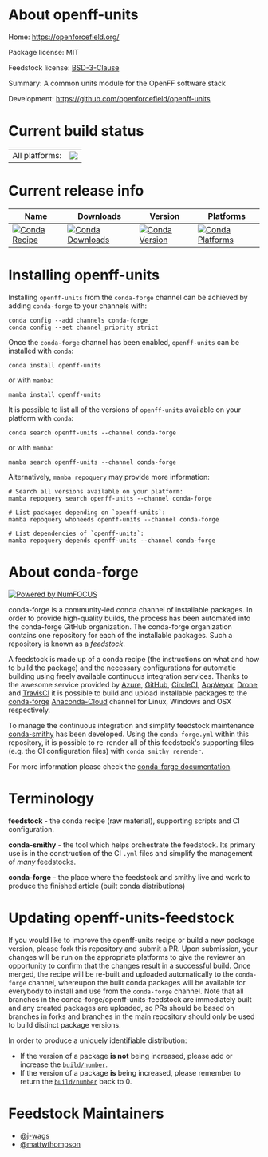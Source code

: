 About openff-units
==================

Home: https://openforcefield.org/

Package license: MIT

Feedstock license: [BSD-3-Clause](https://github.com/conda-forge/openff-units-feedstock/blob/main/LICENSE.txt)

Summary: A common units module for the OpenFF software stack

Development: https://github.com/openforcefield/openff-units

Current build status
====================


<table><tr><td>All platforms:</td>
    <td>
      <a href="https://dev.azure.com/conda-forge/feedstock-builds/_build/latest?definitionId=12845&branchName=main">
        <img src="https://dev.azure.com/conda-forge/feedstock-builds/_apis/build/status/openff-units-feedstock?branchName=main">
      </a>
    </td>
  </tr>
</table>

Current release info
====================

| Name | Downloads | Version | Platforms |
| --- | --- | --- | --- |
| [![Conda Recipe](https://img.shields.io/badge/recipe-openff--units-green.svg)](https://anaconda.org/conda-forge/openff-units) | [![Conda Downloads](https://img.shields.io/conda/dn/conda-forge/openff-units.svg)](https://anaconda.org/conda-forge/openff-units) | [![Conda Version](https://img.shields.io/conda/vn/conda-forge/openff-units.svg)](https://anaconda.org/conda-forge/openff-units) | [![Conda Platforms](https://img.shields.io/conda/pn/conda-forge/openff-units.svg)](https://anaconda.org/conda-forge/openff-units) |

Installing openff-units
=======================

Installing `openff-units` from the `conda-forge` channel can be achieved by adding `conda-forge` to your channels with:

```
conda config --add channels conda-forge
conda config --set channel_priority strict
```

Once the `conda-forge` channel has been enabled, `openff-units` can be installed with `conda`:

```
conda install openff-units
```

or with `mamba`:

```
mamba install openff-units
```

It is possible to list all of the versions of `openff-units` available on your platform with `conda`:

```
conda search openff-units --channel conda-forge
```

or with `mamba`:

```
mamba search openff-units --channel conda-forge
```

Alternatively, `mamba repoquery` may provide more information:

```
# Search all versions available on your platform:
mamba repoquery search openff-units --channel conda-forge

# List packages depending on `openff-units`:
mamba repoquery whoneeds openff-units --channel conda-forge

# List dependencies of `openff-units`:
mamba repoquery depends openff-units --channel conda-forge
```


About conda-forge
=================

[![Powered by
NumFOCUS](https://img.shields.io/badge/powered%20by-NumFOCUS-orange.svg?style=flat&colorA=E1523D&colorB=007D8A)](https://numfocus.org)

conda-forge is a community-led conda channel of installable packages.
In order to provide high-quality builds, the process has been automated into the
conda-forge GitHub organization. The conda-forge organization contains one repository
for each of the installable packages. Such a repository is known as a *feedstock*.

A feedstock is made up of a conda recipe (the instructions on what and how to build
the package) and the necessary configurations for automatic building using freely
available continuous integration services. Thanks to the awesome service provided by
[Azure](https://azure.microsoft.com/en-us/services/devops/), [GitHub](https://github.com/),
[CircleCI](https://circleci.com/), [AppVeyor](https://www.appveyor.com/),
[Drone](https://cloud.drone.io/welcome), and [TravisCI](https://travis-ci.com/)
it is possible to build and upload installable packages to the
[conda-forge](https://anaconda.org/conda-forge) [Anaconda-Cloud](https://anaconda.org/)
channel for Linux, Windows and OSX respectively.

To manage the continuous integration and simplify feedstock maintenance
[conda-smithy](https://github.com/conda-forge/conda-smithy) has been developed.
Using the ``conda-forge.yml`` within this repository, it is possible to re-render all of
this feedstock's supporting files (e.g. the CI configuration files) with ``conda smithy rerender``.

For more information please check the [conda-forge documentation](https://conda-forge.org/docs/).

Terminology
===========

**feedstock** - the conda recipe (raw material), supporting scripts and CI configuration.

**conda-smithy** - the tool which helps orchestrate the feedstock.
                   Its primary use is in the construction of the CI ``.yml`` files
                   and simplify the management of *many* feedstocks.

**conda-forge** - the place where the feedstock and smithy live and work to
                  produce the finished article (built conda distributions)


Updating openff-units-feedstock
===============================

If you would like to improve the openff-units recipe or build a new
package version, please fork this repository and submit a PR. Upon submission,
your changes will be run on the appropriate platforms to give the reviewer an
opportunity to confirm that the changes result in a successful build. Once
merged, the recipe will be re-built and uploaded automatically to the
`conda-forge` channel, whereupon the built conda packages will be available for
everybody to install and use from the `conda-forge` channel.
Note that all branches in the conda-forge/openff-units-feedstock are
immediately built and any created packages are uploaded, so PRs should be based
on branches in forks and branches in the main repository should only be used to
build distinct package versions.

In order to produce a uniquely identifiable distribution:
 * If the version of a package **is not** being increased, please add or increase
   the [``build/number``](https://docs.conda.io/projects/conda-build/en/latest/resources/define-metadata.html#build-number-and-string).
 * If the version of a package **is** being increased, please remember to return
   the [``build/number``](https://docs.conda.io/projects/conda-build/en/latest/resources/define-metadata.html#build-number-and-string)
   back to 0.

Feedstock Maintainers
=====================

* [@j-wags](https://github.com/j-wags/)
* [@mattwthompson](https://github.com/mattwthompson/)

